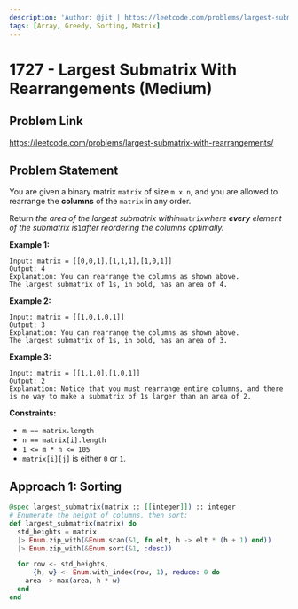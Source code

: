 ```yaml
---
description: 'Author: @jit | https://leetcode.com/problems/largest-submatrix-with-rearrangements/'
tags: [Array, Greedy, Sorting, Matrix]
---
```


# 1727 - Largest Submatrix With Rearrangements (Medium)

## Problem Link

https://leetcode.com/problems/largest-submatrix-with-rearrangements/

## Problem Statement

You are given a binary matrix `matrix` of size `m x n`, and you are allowed to rearrange the **columns** of the `matrix` in any order.

Return _the area of the largest submatrix within_`matrix`_where **every** element of the submatrix is_`1`_after reordering the columns optimally._

**Example 1:**

```
Input: matrix = [[0,0,1],[1,1,1],[1,0,1]]
Output: 4
Explanation: You can rearrange the columns as shown above.
The largest submatrix of 1s, in bold, has an area of 4.
```

**Example 2:**

```
Input: matrix = [[1,0,1,0,1]]
Output: 3
Explanation: You can rearrange the columns as shown above.
The largest submatrix of 1s, in bold, has an area of 3.
```

**Example 3:**

```
Input: matrix = [[1,1,0],[1,0,1]]
Output: 2
Explanation: Notice that you must rearrange entire columns, and there is no way to make a submatrix of 1s larger than an area of 2.
```

**Constraints:**

- `m == matrix.length`
- `n == matrix[i].length`
- `1 <= m * n <= 105`
- `matrix[i][j]` is either `0` or `1`.

## Approach 1: Sorting

<Tabs>
<TabItem value="elixir" label="Elixir">
<SolutionAuthor name="@jit"/>

```elixir
@spec largest_submatrix(matrix :: [[integer]]) :: integer
# Enumerate the height of columns, then sort:
def largest_submatrix(matrix) do
  std_heights = matrix
  |> Enum.zip_with(&Enum.scan(&1, fn elt, h -> elt * (h + 1) end))
  |> Enum.zip_with(&Enum.sort(&1, :desc))

  for row <- std_heights,
      {h, w} <- Enum.with_index(row, 1), reduce: 0 do
    area -> max(area, h * w)
  end
end
```

</TabItem>
</Tabs>
